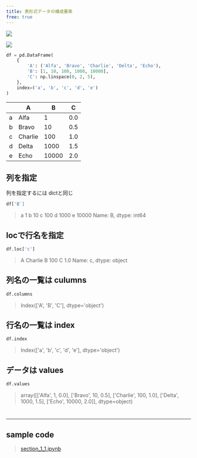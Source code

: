 ```yaml
---
title: 表形式データの構成要素
free: true
---
```


![](assets/Pasted%20image%2020240916153639.png)

![](assets/Pasted%20image%2020240916163401.png)

```python
df = pd.DataFrame(
    {
        'A': ('Alfa', 'Bravo', 'Charlie', 'Delta', 'Echo'),
        'B': [1, 10, 100, 1000, 10000],
        'C': np.linspace(0, 2, 5),
    },
    index=('a', 'b', 'c', 'd', 'e')
)
```

|     | A       | B     | C   |
| --- | ------- | ----- | --- |
| a   | Alfa    | 1     | 0.0 |
| b   | Bravo   | 10    | 0.5 |
| c   | Charlie | 100   | 1.0 |
| d   | Delta   | 1000  | 1.5 |
| e   | Echo    | 10000 | 2.0 |

## 列を指定
列を指定するには dictと同じ
```python
df['B`]
```
>a        1
>b       10
>c      100
>d     1000
>e    10000
>Name: B, dtype: int64

## locで行名を指定

```python
df.loc['c']
```
>A    Charlie
>B        100
>C        1.0
>Name: c, dtype: object

## 列名の一覧は culumns
```python
df.columns
```
>Index(['A', 'B', 'C'], dtype='object')

## 行名の一覧は index
```python
df.index
```
>Index(['a', 'b', 'c', 'd', 'e'], dtype='object')

## データは values
```python
df.values
```
>array([['Alfa', 1, 0.0],
>       ['Bravo', 10, 0.5],
>       ['Charlie', 100, 1.0],
>       ['Delta', 1000, 1.5],
>       ['Echo', 10000, 2.0]], dtype=object)




#
---
## sample code 
> [section_1_1.ipynb](books/Pandas&Plotly/src/notebook/section_1_1.ipynb)

